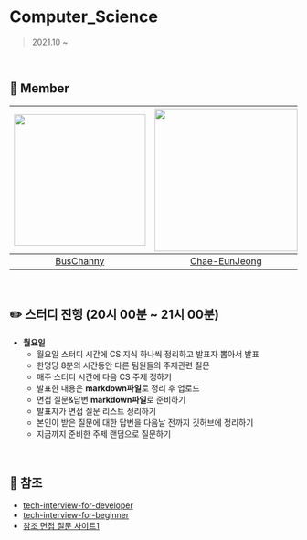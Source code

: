 # Computer_Science

> 2021.10 ~  
<br>  

## 🦘 Member

|[<img src="https://avatars.githubusercontent.com/u/80505099?v=4" width="230px;" alt=""/>](https://github.com/BusChanny) |[<img src="https://avatars.githubusercontent.com/u/68576770?v=4" width="250" >](https://github.com/Chae-EunJeong)|[<img src="https://avatars.githubusercontent.com/u/51963264?v=4" width="250" >](https://github.com/DECOY-DUCK)|[<img src="https://avatars.githubusercontent.com/u/53832553?v=4" width="230" >](https://github.com/Haeun-Jung)|[<img src="https://avatars.githubusercontent.com/u/60870438?v=4" width="230" >](https://github.com/minjuPark23)|
|:---:|:---:|:---:|:---:|:---:|
|[BusChanny](https://github.com/BusChanny) |[Chae-EunJeong](https://github.com/Chae-EunJeong) |[DECOY-DUCK](https://github.com/DECOY-DUCK)| [Haeun-Jung](https://github.com/Haeun-Jung)|[minjuPark23](https://github.com/minjuPark23)|

<br>  

## ✏️ 스터디 진행 (20시 00분 ~ 21시 00분)
- **월요일** 
   - 월요일 스터디 시간에 CS 지식 하나씩 정리하고 발표자 뽑아서 발표
   - 한명당 8분의 시간동안 다른 팀원들의 주제관련 질문 
   - 매주 스터디 시간에 다음 CS 주제 정하기
   - 발표한 내용은 **markdown파일**로 정리 후 업로드
   - 면접 질문&답변 **markdown파일**로 준비하기
   - 발표자가 면접 질문 리스트 정리하기
   - 본인이 받은 질문에 대한 답변을 다음날 전까지 깃허브에 정리하기
   - 지금까지 준비한 주제 랜덤으로 질문하기
<br>  

## 📢 참조
- [tech-interview-for-developer](https://github.com/gyoogle/tech-interview-for-developer)
- [tech-interview-for-beginner](https://github.com/JaeYeopHan/Interview_Question_for_Beginner)
- [참조 면접 질문 사이트1](https://velog.io/@hygoogi/%EA%B8%B0%EC%88%A0-%EB%A9%B4%EC%A0%91-%EC%A7%88%EB%AC%B8-%EB%AA%A8%EC%9D%8C)
<br>  
